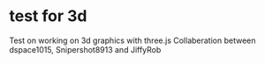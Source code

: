# test for 3d
Test on working on 3d graphics with three.js
Collaberation between dspace1015, Snipershot8913 and JiffyRob
